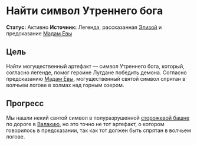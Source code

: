 # Найти символ Утреннего бога

**Статус:** Активно
**Источник:** Легенда, рассказанная [Элизой](../../characters/npc/eliza.md) и предсказание [Мадам Евы](../../characters/npc/madam-eva.md)

## Цель

Найти могущественный артефакт — символ Утреннего бога, который, согласно легенде, помог героине Лугдане победить демона. Согласно предсказанию [Мадам Евы](../../characters/npc/madam-eva.md), могущественный святой символ спрятан в волчьем логове в холмах над горным озером.

## Прогресс

Мы нашли некий святой символ в полуразрушенной [сторожевой башне](../../locations/watchtower.md) по дороге в [Валакию](../../locations/vallaki.md), но это точно не тот артефакт, о котором говорилось в предсказании, так как тот должен быть спрятан в волчьем логове.
